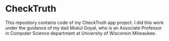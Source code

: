 # CheckTruth
This repository contains code of my CheckTruth app project. I did this work under the guidance of my dad Mukul Goyal, who is an Associate Professor in Computer Science department at University of Wisconsin Milwaukee.
